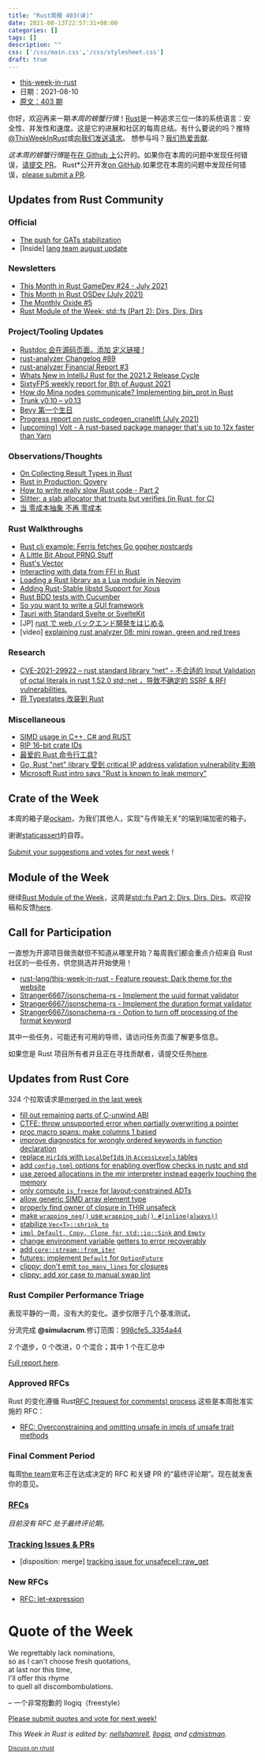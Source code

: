 ```yaml
---
title: "Rust周报 403(译)"
date: 2021-08-13T22:57:31+08:00
categories: []
tags: []
description: ""
css: ['/css/main.css','/css/stylesheet.css']
draft: true
---
```


- [this-week-in-rust](https://this-week-in-rust.org)
- 日期：2021-08-10
- [原文：403 期](https://this-week-in-rust.org/blog/2021/08/10/this-week-in-rust-403/)

你好，欢迎再来一期*本周的螃蟹行情*！[Rust](http://rust-lang.org)是一种追求三位一体的系统语言：安全性、并发性和速度。这是它的进展和社区的每周总结。有什么要说的吗？推特[@ThisWeekInRust](https://twitter.com/ThisWeekInRust)或[向我们发送请求](https://github.com/cmr/this-week-in-rust)。 想参与吗？[我们热爱贡献](https://github.com/rust-lang/rust/blob/master/CONTRIBUTING.md).

*这本周的螃蟹行情*是在[在 Github 上](https://github.com/cmr/this-week-in-rust)公开的。如果你在本周的问题中发现任何错误，[请提交 PR](https://github.com/cmr/this-week-in-rust/pulls)。
Rust\*公开开发[on GitHub](https://github.com/rust-lang/this-week-in-rust).如果您在本周的问题中发现任何错误，[please submit a PR](https://github.com/rust-lang/this-week-in-rust/pulls).

## Updates from Rust Community

### Official

- [The push for GATs stabilization](https://blog.rust-lang.org/2021/08/03/GATs-stabilization-push.html)
- \[Inside] [lang team august update](https://blog.rust-lang.org/inside-rust/2021/08/04/lang-team-aug-update.html)

### Newsletters

- [This Month in Rust GameDev #24 - July 2021](https://gamedev.rs/news/024/)
- [This Month in Rust OSDev (July 2021)](https://rust-osdev.com/this-month/2021-07/)
- [The Monthly Oxide #5](https://mgattozzi.substack.com/p/the-monthly-oxide-5)
- [Rust Module of the Week: std::fs (Part 2): Dirs, Dirs, Dirs](https://motw.rs/blog/2021/08/08/stdfs-part-2-dirs-dirs-dirs/)

### Project/Tooling Updates

- [Rustdoc 会在源码页面，添加 定义链接 !](https://www.reddit.com/r/rust/comments/oz50qk/rustdoc_will_now_add_jump_to_definition_links_in/)
- [rust-analyzer Changelog #89](https://rust-analyzer.github.io/thisweek/2021/08/09/changelog-89.html)
- [rust-analyzer Financial Report #3](https://rust-analyzer.github.io/blog/2021/08/03/financial-report-3.html)
- [Whats New in IntelliJ Rust for the 2021.2 Release Cycle](https://blog.jetbrains.com/rust/2021/08/04/what-s-new-in-intellij-rust-for-the-2021-2-release-cycle/)
- [SixtyFPS weekly report for 8th of August 2021](https://sixtyfps.io/thisweek/2021-08-09.html)
- [How do Mina nodes communicate? Implementing bin_prot in Rust](https://medium.com/chainsafe-systems/how-do-mina-nodes-communicate-5a10b80fa253)
- [Trunk v0.10 – v0.13](https://trunkrs.dev/blog/v10-v13/)
- [Bevy 第一个生日](https://bevyengine.org/news/bevys-first-birthday/)
- [Progress report on rustc_codegen_cranelift (July 2021)](https://bjorn3.github.io/2021/08/05/progress-report-july-2021.html)
- [\[upcoming\] Volt - A rust-based package manager that's up to 12x faster than Yarn](https://www.reddit.com/r/rust/comments/oymdoj/upcoming_volt_a_rustbased_package_manager_thats/)

### Observations/Thoughts

- [On Collecting Result Types in Rust](https://diaries.vercel.app/posts/collecting-result/)
- [Rust in Production: Qovery](https://serokell.io/blog/rust-in-production-qovery)
- [How to write really slow Rust code - Part 2](https://renato.athaydes.com/posts/how-to-write-slow-rust-code-part-2.html)
- [Slitter: a slab allocator that trusts but verifies (in Rust, for C)](https://engineering.backtrace.io/2021-08-04-slitter-a-slab-allocator-that-trusts-but-verifies/)
- [当 零成本抽象 不再 零成本](https://blog.polybdenum.com/2021/08/09/when-zero-cost-abstractions-aren-t-zero-cost.html)

### Rust Walkthroughs

- [Rust cli example: Ferris fetches Go gopher postcards](https://dev.to/uggla/rust-cli-example-ferris-fetches-go-gopher-postcards-3gb5)
- [A Little Bit About PRNG Stuff](https://lokathor.github.io/prng/)
- [Rust's Vector](https://blog.frankel.ch/start-rust/9/)
- [Interacting with data from FFI in Rust](https://blog.guillaume-gomez.fr/articles/2021-07-29+Interacting+with+data+from+FFI+in+Rust)
- [Loading a Rust library as a Lua module in Neovim](https://blog.kdheepak.com/loading-a-rust-library-as-a-lua-module-in-neovim.html)
- [Adding Rust-Stable libstd Support for Xous](https://www.crowdsupply.com/sutajio-kosagi/precursor/updates/adding-rust-stable-libstd-support-for-xous)
- [Rust BDD tests with Cucumber](https://dev.to/rogertorres/rust-bdd-with-cucumber-4p68)
- [So you want to write a GUI framework](https://www.cmyr.net/blog/gui-framework-ingredients.html)
- [Tauri with Standard Svelte or SvelteKit](https://medium.com/@cazanator/tauri-with-standard-svelte-or-sveltekit-ad7f103c37e7)
- \[JP] [rust で web バックエンド開発をはじめる](https://developers.cyberagent.co.jp/blog/archives/31110/)
- \[video] [explaining rust analyzer 08: mini rowan, green and red trees](https://youtu.be/n5LDjWIAByM)

### Research

- [CVE-2021-29922 – rust standard library “net” – 不合适的 Input Validation of octal literals in rust 1.52.0 std::net ，导致不确定的 SSRF & RFI vulnerabilities.](https://sick.codes/sick-2021-015)
- [将 Typestates 改装到 Rust](https://github.com/rustype/typestate-rs/blob/main/paper/sblp21.pdf)

### Miscellaneous

- [SIMD usage in C++, C# and RUST](https://vksegfault.github.io/posts/simd-usage-cpp-csharp-rust/)
- [RIP 16-bit crate IDs](https://www.reddit.com/r/rust/comments/p1t32e/media_rip_16bit_crate_ids/)
- [最爱的 Rust 命令行工具?](https://www.reddit.com/r/rust/comments/oygrp1/your_favorite_rust_cli_utility_i_have_my_top_10/)
- [Go, Rust "net" library 受到 critical IP address validation vulnerability 影响](https://www.bleepingcomputer.com/news/security/go-rust-net-library-affected-by-critical-ip-address-validation-vulnerability/)
- [Microsoft Rust intro says "Rust is known to leak memory"](https://www.reddit.com/r/rust/comments/p0bu4a/microsoft_rust_intro_says_rust_is_known_to_leak/)

## Crate of the Week

本周的箱子是[ockam](https://crates.io/crates/ockam)，为我们其他人，实现"与传输无关"的端到端加密的箱子。

谢谢[staticassert](https://users.rust-lang.org/t/crate-of-the-week/2704/943)的自荐。

[Submit your suggestions and votes for next week][submit_crate]！

[submit_crate]: https://users.rust-lang.org/t/crate-of-the-week/2704

## Module of the Week

继续[Rust Module of the Week](https://motw.rs)，这周是[std::fs Part 2: Dirs, Dirs, Dirs](https://motw.rs/blog/2021/08/08/stdfs-part-2-dirs-dirs-dirs/)。欢迎投稿和反馈[here](https://github.com/slyons/rust-module-of-the-week).

## Call for Participation

一直想为开源项目做贡献但不知道从哪里开始？每周我们都会重点介绍来自 Rust 社区的一些任务，供您挑选并开始使用！

- [rust-lang/this-week-in-rust - Feature request: Dark theme for the website](https://github.com/rust-lang/this-week-in-rust/issues/2274)
- [Stranger6667/jsonschema-rs - Implement the uuid format validator](https://github.com/Stranger6667/jsonschema-rs/issues/266)
- [Stranger6667/jsonschema-rs - Implement the duration format validator](https://github.com/Stranger6667/jsonschema-rs/issues/265)
- [Stranger6667/jsonschema-rs - Option to turn off processing of the format keyword](https://github.com/Stranger6667/jsonschema-rs/issues/261)

其中一些任务，可能还有可用的导师，请访问任务页面了解更多信息。

如果您是 Rust 项目所有者并且正在寻找贡献者，请提交任务[here][guidelines].

[guidelines]: https://users.rust-lang.org/t/twir-call-for-participation/4821

## Updates from Rust Core

324 个拉取请求是[merged in the last week][merged]

[merged]: https://github.com/search?q=is%3Apr+org%3Arust-lang+is%3Amerged+merged%3A2021-08-02..2021-08-09

- [fill out remaining parts of C-unwind ABI](https://github.com/rust-lang/rust/pull/86155)
- [CTFE: throw unsupported error when partially overwriting a pointer](https://github.com/rust-lang/rust/pull/87248)
- [proc macro spans: make columns 1 based](https://github.com/rust-lang/rust/pull/87712)
- [improve diagnostics for wrongly ordered keywords in function declaration](https://github.com/rust-lang/rust/pull/87235)
- [replace `HirId`s with `LocalDefId`s in `AccessLevels` tables](https://github.com/rust-lang/rust/pull/87568)
- [add `config.toml` options for enabling overflow checks in rustc and std](https://github.com/rust-lang/rust/pull/87784)
- [use zeroed allocations in the mir interpreter instead eagerly touching the memory](https://github.com/rust-lang/rust/pull/87777)
- [only compute `is_freeze` for layout-constrained ADTs](https://github.com/rust-lang/rust/pull/87737)
- [allow generic SIMD array element type](https://github.com/rust-lang/rust/pull/87716)
- [properly find owner of closure in THIR unsafeck](https://github.com/rust-lang/rust/pull/87645)
- [make `wrapping_neg()` use `wrapping_sub()`, `#[inline(always)]`](https://github.com/rust-lang/rust/pull/87150)
- [stabilize `Vec<T>::shrink_to`](https://github.com/rust-lang/rust/pull/86879)
- [`impl Default, Copy, Clone for std::io::Sink` and `Empty`](https://github.com/rust-lang/rust/pull/86744)
- [change environment variable getters to error recoverably](https://github.com/rust-lang/rust/pull/86183)
- [add `core::stream::from_iter`](https://github.com/rust-lang/rust/pull/81797)
- [futures: implement `Default` for `OptionFuture`](https://github.com/rust-lang/futures-rs/pull/2471)
- [clippy: don't emit `too_many_lines` for closures](https://github.com/rust-lang/rust-clippy/pull/7534)
- [clippy: add xor case to manual swap lint](https://github.com/rust-lang/rust-clippy/pull/7506)

### Rust Compiler Performance Triage

表现平静的一周，没有大的变化。退步仅限于几个基准测试。

分流完成 **@simulacrum**.修订范围：[998cfe5..3354a44](https://perf.rust-lang.org/?start=998cfe5aad7c21eb19a4bca50f05a13354706970&end=3354a44d2fa8d5ba6b8d6b40d2596de2c8292ec1&absolute=false&stat=instructions%3Au)

2 个退步，0 个改进，0 个混合；其中 1 个在汇总中

[Full report here](https://github.com/rust-lang/rustc-perf/blob/master/triage/2021-08-03.md).

### Approved RFCs

Rust 的变化遵循 Rust[RFC (request for comments) process](https://github.com/rust-lang/rfcs#rust-rfcs).这些是本周批准实施的 RFC：

- [RFC: Overconstraining and omitting unsafe in impls of unsafe trait methods](https://github.com/rust-lang/rfcs/pull/2316)

### Final Comment Period

每周[the team](https://www.rust-lang.org/team.html)宣布正在达成决定的 RFC 和关键 PR 的“最终评论期”。现在就发表你的意见。

### [RFCs](https://github.com/rust-lang/rfcs/labels/final-comment-period)

_目前没有 RFC 处于最终评论期。_

### [Tracking Issues & PRs](https://github.com/rust-lang/rust/labels/final-comment-period)

- \[disposition: merge] [tracking issue for unsafecell::raw_get](<https://github.com/rust-lang/rust/issues/66358>)

### New RFCs

- [RFC: let-expression](https://github.com/rust-lang/rfcs/pull/3159)

# Quote of the Week

We regrettably lack nominations,  
so as I can't choose fresh quotations,  
at last nor this time,  
I'll offer this rhyme  
to quell all discombombulations.

– 一个非常抱歉的 llogiq（freestyle）

[Please submit quotes and vote for next week!](https://users.rust-lang.org/t/twir-quote-of-the-week/328)

*This Week in Rust is edited by: [nellshamrell](https://github.com/nellshamrell), [llogiq](https://github.com/llogiq), and [cdmistman](https://github.com/cdmistman).*

<small>[Discuss on r/rust](https://www.reddit.com/r/rust/comments/p2701i/this_week_in_rust_403/)</small>
